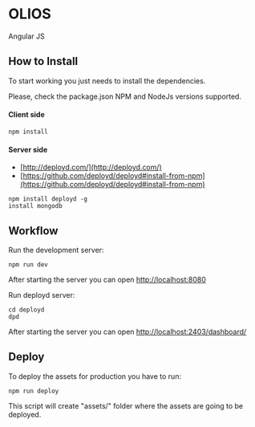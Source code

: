 # OLIOS

Angular JS

## How to Install

To start working you just needs to install the dependencies.

Please, check the package.json NPM and NodeJs versions supported.

#### Client side

```
npm install
```

#### Server side

+ [http://deployd.com/](http://deployd.com/)
+ [https://github.com/deployd/deployd#install-from-npm](https://github.com/deployd/deployd#install-from-npm)

```
npm install deployd -g
install mongodb
```

## Workflow

Run the development server:

```
npm run dev
```

After starting the server you can open [http://localhost:8080](http://localhost:8080)

Run deployd server:

```
cd deployd
dpd
```

After starting the server you can open [http://localhost:2403/dashboard/](http://localhost:2403/dashboard/)

## Deploy

To deploy the assets for production you have to run:

```
npm run deploy
```

This script will create "assets/" folder where the assets are going to be deployed.
